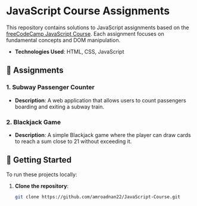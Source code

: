 # JavaScript Course Assignments

This repository contains solutions to JavaScript assignments based on the [freeCodeCamp JavaScript Course](https://www.youtube.com/watch?v=jS4aFq5-91M&t=9315s). Each assignment focuses on fundamental concepts and DOM manipulation.

- **Technologies Used**: HTML, CSS, JavaScript

## 📁 Assignments

### 1. Subway Passenger Counter

- **Description**: A web application that allows users to count passengers boarding and exiting a subway train.

### 2. Blackjack Game

- **Description**: A simple Blackjack game where the player can draw cards to reach a sum close to 21 without exceeding it.

## 🚀 Getting Started

To run these projects locally:

1. **Clone the repository**:
   ```bash
   git clone https://github.com/amroadnan22/JavaScript-Course.git
